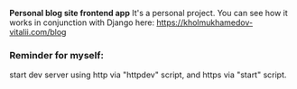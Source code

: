 **Personal blog site frontend app**
It's a personal project. You can see how it works in conjunction with Django here:
https://kholmukhamedov-vitalii.com/blog

### Reminder for myself:

start dev server using http via "httpdev" script,
and https via "start" script.
